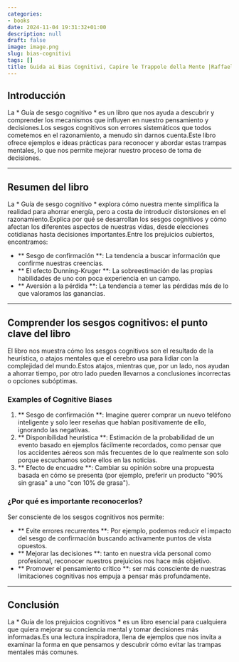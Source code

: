 ```yaml
---
categories:
- books
date: 2024-11-04 19:31:32+01:00
description: null
draft: false
image: image.png
slug: bias-cognitivi
tags: []
title: Guida ai Bias Cognitivi, Capire le Trappole della Mente |Raffaele Gaito
---
```


<!-- hash: 7d6c3a1bc7f4 -->
## Introducción
La * Guía de sesgo cognitivo * es un libro que nos ayuda a descubrir y comprender los mecanismos que influyen en nuestro pensamiento y decisiones.Los sesgos cognitivos son errores sistemáticos que todos cometemos en el razonamiento, a menudo sin darnos cuenta.Este libro ofrece ejemplos e ideas prácticas para reconocer y abordar estas trampas mentales, lo que nos permite mejorar nuestro proceso de toma de decisiones.

---

## Resumen del libro
La * Guía de sesgo cognitivo * explora cómo nuestra mente simplifica la realidad para ahorrar energía, pero a costa de introducir distorsiones en el razonamiento.Explica por qué se desarrollan los sesgos cognitivos y cómo afectan los diferentes aspectos de nuestras vidas, desde elecciones cotidianas hasta decisiones importantes.Entre los prejuicios cubiertos, encontramos:
- ** Sesgo de confirmación **: La tendencia a buscar información que confirme nuestras creencias.
- ** El efecto Dunning-Kruger **: La sobreestimación de las propias habilidades de uno con poca experiencia en un campo.
- ** Aversión a la pérdida **: La tendencia a temer las pérdidas más de lo que valoramos las ganancias.

---

## Comprender los sesgos cognitivos: el punto clave del libro
El libro nos muestra cómo los sesgos cognitivos son el resultado de la heurística, o atajos mentales que el cerebro usa para lidiar con la complejidad del mundo.Estos atajos, mientras que, por un lado, nos ayudan a ahorrar tiempo, por otro lado pueden llevarnos a conclusiones incorrectas o opciones subóptimas.

### Examples of Cognitive Biases
1. ** Sesgo de confirmación **: Imagine querer comprar un nuevo teléfono inteligente y solo leer reseñas que hablan positivamente de ello, ignorando las negativas.
2. ** Disponibilidad heurística **: Estimación de la probabilidad de un evento basado en ejemplos fácilmente recordados, como pensar que los accidentes aéreos son más frecuentes de lo que realmente son solo porque escuchamos sobre ellos en las noticias.
3. ** Efecto de encuadre **: Cambiar su opinión sobre una propuesta basada en cómo se presenta (por ejemplo, preferir un producto "90% sin grasa" a uno "con 10% de grasa").

### ¿Por qué es importante reconocerlos?
Ser consciente de los sesgos cognitivos nos permite:
- ** Evite errores recurrentes **: Por ejemplo, podemos reducir el impacto del sesgo de confirmación buscando activamente puntos de vista opuestos.
- ** Mejorar las decisiones **: tanto en nuestra vida personal como profesional, reconocer nuestros prejuicios nos hace más objetivo.
- ** Promover el pensamiento crítico **: ser más consciente de nuestras limitaciones cognitivas nos empuja a pensar más profundamente.

---

## Conclusión
La * Guía de los prejuicios cognitivos * es un libro esencial para cualquiera que quiera mejorar su conciencia mental y tomar decisiones más informadas.Es una lectura inspiradora, llena de ejemplos que nos invita a examinar la forma en que pensamos y descubrir cómo evitar las trampas mentales más comunes.